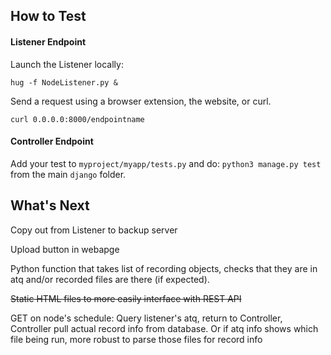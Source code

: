 ## How to Test
#### Listener Endpoint
Launch the Listener locally:
````
hug -f NodeListener.py &
````

Send a request using a browser extension, the website, or curl.
````
curl 0.0.0.0:8000/endpointname
````

#### Controller Endpoint
Add your test to ````myproject/myapp/tests.py```` and do:
````python3 manage.py test```` from the main ````django```` folder.

## What's Next
Copy out from Listener to backup server

Upload button in webapge

Python function that takes list of recording objects, checks that they are in atq and/or recorded files are there (if expected).

<del>Static HTML files to more easily interface with REST API</del>

GET on node's schedule: Query listener's atq, return to Controller, Controller pull actual record info from database. Or if atq info shows which file being run, more robust to parse those files for record info
